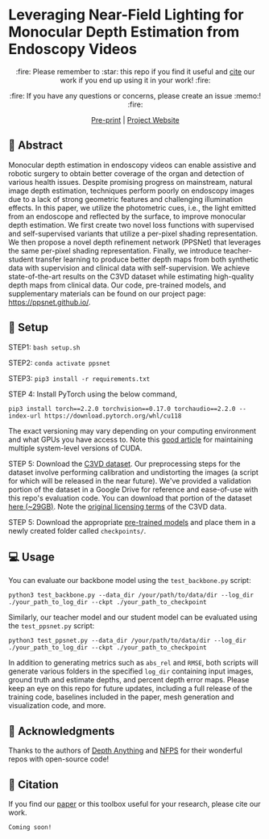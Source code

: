 # Leveraging Near-Field Lighting for Monocular Depth Estimation from Endoscopy Videos

<p align="center">
:fire: Please remember to :star: this repo if you find it useful and <a href="https://github.com/Roni-Lab/PPSNet#scroll-citation">cite</a> our work if you end up using it in your work! :fire:
</p>
<p align="center">
:fire: If you have any questions or concerns, please create an issue :memo:! :fire:
</p>

<p align="center">
<a href="https://arxiv.org/">Pre-print</a> | <a href="https://ppsnet.github.io/">Project Website</a>
</p>

## :book: Abstract

Monocular depth estimation in endoscopy videos can enable assistive and robotic surgery to obtain better coverage of the organ and detection of various health issues. Despite promising progress on mainstream, natural image depth estimation, techniques perform poorly on endoscopy images due to a lack of strong geometric features and challenging illumination effects. In this paper, we utilize the photometric cues, i.e., the light emitted from an endoscope and reflected by the surface, to improve monocular depth estimation. We first create two novel loss functions with supervised and self-supervised variants that utilize a per-pixel shading representation. We then propose a novel depth refinement network (PPSNet) that leverages the same per-pixel shading representation. Finally, we introduce teacher-student transfer learning to produce better depth maps from both synthetic data with supervision and clinical data with self-supervision. We achieve state-of-the-art results on the C3VD dataset while estimating high-quality depth maps from clinical data. Our code, pre-trained models, and supplementary materials can be found on our project page: https://ppsnet.github.io/.

## :wrench: Setup

STEP1: `bash setup.sh` 

STEP2: `conda activate ppsnet` 

STEP3: `pip3 install -r requirements.txt`

STEP 4: Install PyTorch using the below command,

```
pip3 install torch==2.2.0 torchvision==0.17.0 torchaudio==2.2.0 --index-url https://download.pytorch.org/whl/cu118
```
The exact versioning may vary depending on your computing environment and what GPUs you have access to. Note this [good article](https://webcache.googleusercontent.com/search?q=cache:https://towardsdatascience.com/managing-multiple-cuda-versions-on-a-single-machine-a-comprehensive-guide-97db1b22acdc&sca_esv=86c40678baae855f&sca_upv=1&strip=1&vwsrc=0) for maintaining multiple system-level versions of CUDA.

STEP 5: Download the [C3VD dataset](https://durrlab.github.io/C3VD/). Our preprocessing steps for the dataset involve performing calibration and undistorting the images (a script for which will be released in the near future). We've provided a validation portion of the dataset in a Google Drive for reference and ease-of-use with this repo's evaluation code. You can download that portion of the dataset [here (~29GB)](https://drive.google.com/drive/folders/1QfacGUjaD1-ByC1XvukUzu84HGdwKXhF?usp=sharing). Note the [original licensing terms](https://creativecommons.org/licenses/by-nc-sa/4.0/?ref=chooser-v1) of the C3VD data. 

STEP 5: Download the appropriate [pre-trained models](https://drive.google.com/drive/folders/17778hK9_Zk9lSrDr5EPQnmLEUwLnpblB?usp=sharing) and place them in a newly created folder called `checkpoints/`.

## :computer: Usage

You can evaluate our backbone model using the `test_backbone.py` script:
```
python3 test_backbone.py --data_dir /your/path/to/data/dir --log_dir ./your_path_to_log_dir --ckpt ./your_path_to_checkpoint
```
Similarly, our teacher model and our student model can be evaluated using the `test_ppsnet.py` script:
```
python3 test_ppsnet.py --data_dir /your/path/to/data/dir --log_dir ./your_path_to_log_dir --ckpt ./your_path_to_checkpoint
```
In addition to generating metrics such as `abs_rel` and `RMSE`, both scripts will generate various folders in the specified `log_dir` containing input images, ground truth and estimate depths, and percent depth error maps. Please keep an eye on this repo for future updates, including a full release of the training code, baselines included in the paper, mesh generation and visualization code, and more.

## :scroll: Acknowledgments
Thanks to the authors of [Depth Anything](https://github.com/LiheYoung/Depth-Anything) and [NFPS](https://github.com/dlichy/FastNFPSCode) for their wonderful repos with open-source code!

## :scroll: Citation
If you find our [paper](https://arxiv.org/) or this toolbox useful for your research, please cite our work.

```
Coming soon!
```
